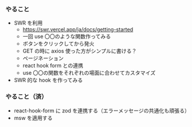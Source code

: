 ### やること

- SWR を利用
  - https://swr.vercel.app/ja/docs/getting-started
  - 一回 use 〇〇のような関数作ってみる
  - ボタンをクリックしてから発火
  - GET の時に axios 使った方がシンプルに書ける？
  - ページネーション
  - react hook form との連携
  - use 〇〇の関数をそれぞれの場面に合わせてカスタマイズ
- SWR 的な hook を作ってみる

### やること（済）

- react-hook-form に zod を連携する（エラーメッセージの共通化も頑張る）
- msw を適用する
